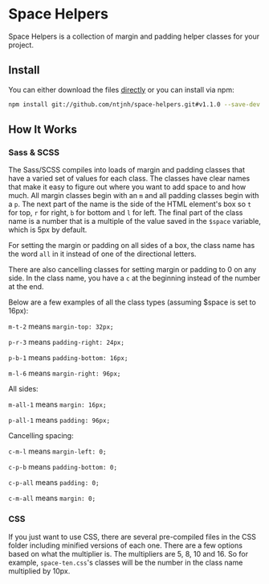# Space Helpers

Space Helpers is a collection of margin and padding helper classes for your project.

## Install
You can either download the files [directly](https://github.com/ntjnh/space-helpers/releases) or you can install via npm:

```sh
npm install git://github.com/ntjnh/space-helpers.git#v1.1.0 --save-dev
```

## How It Works

### Sass & SCSS
The Sass/SCSS compiles into loads of margin and padding classes that have a varied set of values for each class. The classes have clear names that make it easy to figure out where you want to add space to and how much. All margin classes begin with an `m` and all padding classes begin with a `p`. The next part of the name is the side of the HTML element's box so `t` for top, `r` for right, `b` for bottom and `l` for left. The final part of the class name is a number that is a multiple of the value saved in the `$space` variable, which is 5px by default.

For setting the margin or padding on all sides of a box, the class name has the word `all` in it instead of one of the directional letters.

There are also cancelling classes for setting margin or padding to 0 on any side. In the class name, you have a `c` at the beginning instead of the number at the end.

Below are a few examples of all the class types (assuming $space is set to 16px):

`m-t-2` means `margin-top: 32px;`

`p-r-3` means `padding-right: 24px;`

`p-b-1` means `padding-bottom: 16px;`

`m-l-6` means `margin-right: 96px;`

All sides:

`m-all-1` means `margin: 16px;`

`p-all-1` means `padding: 96px;`

Cancelling spacing:

`c-m-l` means `margin-left: 0;`

`c-p-b` means `padding-bottom: 0;`

`c-p-all` means `padding: 0;`

`c-m-all` means `margin: 0;`

### CSS
If you just want to use CSS, there are several pre-compiled files in the CSS folder including minified versions of each one. There are a few options based on what the multiplier is. The multipliers are 5, 8, 10 and 16. So for example, `space-ten.css`'s classes will be the number in the class name multiplied by 10px.
